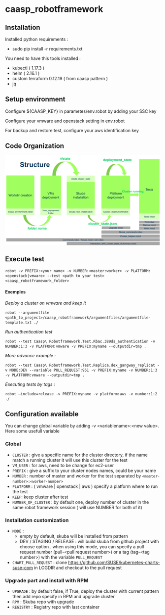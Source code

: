# caasp_robotframework

## Installation

Installed python requirements : 
- sudo pip install -r requirements.txt

You need to have this tools installed : 
- kubectl ( 1.17.3 )
- helm ( 2.16.1 )
- custom terraform 0.12.19 ( from caasp pattern )
- jq

## Setup environment
Configure ${CAASP_KEY} in parametes/env.robot by adding your SSC key

Configure your vmware and openstack setting in env.robot

For backup and restore test, configure your aws identification key

## Code Organization

![alt text](code_organization.png "Code organization")

## Execute test


```
robot -v PREFIX:<your name> -v NUMBER:<master:worker> -v PLATFORM:<openstack|vmware> --test <path to your test>  <caasp_robotframework_folder>
```
#### Exemples
*Deploy a cluster on vmware and keep it*

```
robot --argumentfile <path_to_project>/caasp_robotframework/argumentfiles/argumentfile-template.txt ./
```

*Run authentication test*
 ```
robot --test Caasp\ Robotframework.Test.Rbac.389ds_authentication -v NUMBER:1:3 -v PLATFORM:vmware -v PREFIX:myname --outputdir=tmp .
```
*More advance example :*
```
robot --test Caasp\ Robotframework.Test.Replica.dex_gangway_replicat -v MODE:DEV --variable PULL_REQUEST:951 -v PREFIX:myname -v NUMBER:1:3 -v PLATFORM:vmware --outputdir=tmp .
```

*Executing tests by tags :*
```
robot –include=release -v PREFIX:myname -v platform:aws -v number:1:2 ./
```

## Configuration available

You can change global variable by adding -v \<variablename\>:\<new value\>. Here some usefull variable

### Global
- `CLUSTER` : give a specific name for the cluster directory, if the name match a running cluster it will use this cluster for the test
- `VM_USER` : for aws, need to be change for ec2-user
- `PREFIX` : give a suffix to your cluster nodes names, could be your name
- `NUMBER` : number of master and worker for the test separated by `<master-number>:<worker-number>` 
- `PLATFORM` : ( vmware | openstack | aws ) specify a platform where to run the test 
- `KEEP`: keep cluster after test
- `NUMBER_OF_CLUSTER` : by default one, deploy number of cluster in the same robot framework session ( will use NUMBER for both of it)

### Installation customization 
- `MODE` : 
    - empty by default, skuba will be installed from pattern
    - DEV / STAGING / RELEASE : will build skuba from github project with choose option 
        . when using this mode,  you can specify a pull request number (pull-\<pull request number>) or a tag (tag-\<tag number>) with the variable `PULL_REQUEST`
- `CHART_PULL_REQUEST` : clone https://github.com/SUSE/kubernetes-charts-suse-com in LOGDIR and checkout to the pull request
### Upgrade part and install with RPM
- `UPGRADE` : by default false, if True, deploy the cluster with current pattern then add repo specify in RPM and upgrade cluster
- `RPM` : Skuba repo with upgrade
- `REGISTRY` : Registry repo with last container